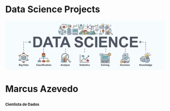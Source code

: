# Data Science Projects

<p align="center">
  <img src="data_science_banner.png" >
</p>

# Marcus Azevedo
<sub>**Cientista de Dados**</sub>
